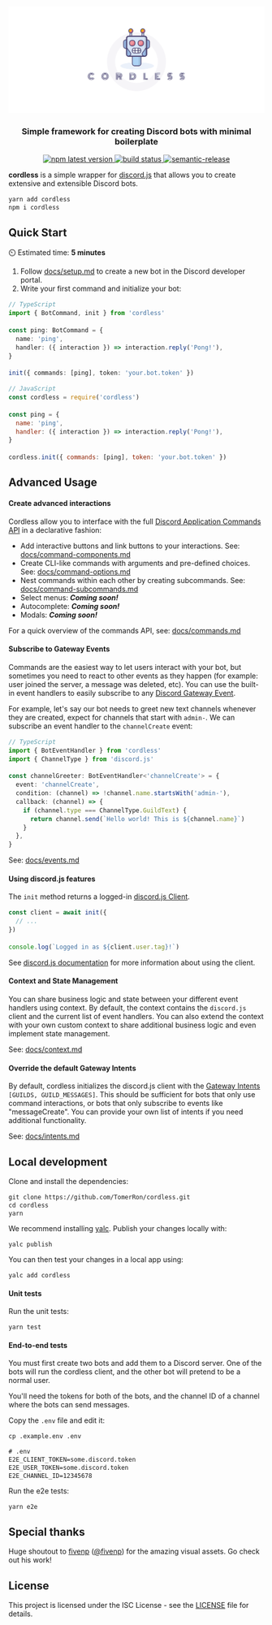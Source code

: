 [![cordless](assets/splash.png)](#)

<h3 align="center">Simple framework for creating Discord bots with minimal boilerplate</h3>
<p align="center">
  <a href="https://www.npmjs.com/package/cordless">
    <img alt="npm latest version" src="https://img.shields.io/npm/v/cordless/latest.svg">
  </a>
  <a href="https://app.travis-ci.com/github/TomerRon/cordless">
    <img alt="build status" src="https://api.travis-ci.com/TomerRon/cordless.svg?branch=master">
  </a>
  <a href="https://github.com/semantic-release/semantic-release">
    <img alt="semantic-release" src="https://img.shields.io/badge/%20%20%F0%9F%93%A6%F0%9F%9A%80-semantic--release-e10079.svg">
  </a>
</p>

**cordless** is a simple wrapper for [discord.js](https://github.com/discordjs/discord.js) that allows you to create extensive and extensible Discord bots.

```
yarn add cordless
npm i cordless
```

## Quick Start

⏲️ Estimated time: **5 minutes**

1. Follow [docs/setup.md](docs/setup.md) to create a new bot in the Discord developer portal.
2. Write your first command and initialize your bot:

```ts
// TypeScript
import { BotCommand, init } from 'cordless'

const ping: BotCommand = {
  name: 'ping',
  handler: ({ interaction }) => interaction.reply('Pong!'),
}

init({ commands: [ping], token: 'your.bot.token' })
```

```js
// JavaScript
const cordless = require('cordless')

const ping = {
  name: 'ping',
  handler: ({ interaction }) => interaction.reply('Pong!'),
}

cordless.init({ commands: [ping], token: 'your.bot.token' })
```

## Advanced Usage

#### Create advanced interactions

Cordless allow you to interface with the full [Discord Application Commands API](https://discord.com/developers/docs/interactions/application-commands) in a declarative fashion:

- Add interactive buttons and link buttons to your interactions. See: [docs/command-components.md](docs/command-components.md)
- Create CLI-like commands with arguments and pre-defined choices. See: [docs/command-options.md](docs/command-options.md)
- Nest commands within each other by creating subcommands. See: [docs/command-subcommands.md](docs/command-subcommands.md)
- Select menus: **_Coming soon!_**
- Autocomplete: **_Coming soon!_**
- Modals: **_Coming soon!_**

For a quick overview of the commands API, see: [docs/commands.md](docs/commands.md)

#### Subscribe to Gateway Events

Commands are the easiest way to let users interact with your bot, but sometimes you need to react to other events as they happen (for example: user joined the server, a message was deleted, etc). You can use the built-in event handlers to easily subscribe to any [Discord Gateway Event](https://discord.com/developers/docs/topics/gateway#commands-and-events-gateway-events).

For example, let's say our bot needs to greet new text channels whenever they are created, expect for channels that start with `admin-`. We can subscribe an event handler to the `channelCreate` event:

```ts
// TypeScript
import { BotEventHandler } from 'cordless'
import { ChannelType } from 'discord.js'

const channelGreeter: BotEventHandler<'channelCreate'> = {
  event: 'channelCreate',
  condition: (channel) => !channel.name.startsWith('admin-'),
  callback: (channel) => {
    if (channel.type === ChannelType.GuildText) {
      return channel.send(`Hello world! This is ${channel.name}`)
    }
  },
}
```

See: [docs/events.md](docs/events.md)

#### Using discord.js features

The `init` method returns a logged-in [discord.js Client](https://discord.js.org/#/docs/main/stable/class/Client).

```ts
const client = await init({
  // ...
})

console.log(`Logged in as ${client.user.tag}!`)
```

See [discord.js documentation](https://discord.js.org/#/docs) for more information about using the client.

#### Context and State Management

You can share business logic and state between your different event handlers using context. By default, the context contains the `discord.js` client and the current list of event handlers. You can also extend the context with your own custom context to share additional business logic and even implement state management.

See: [docs/context.md](docs/context.md)

#### Override the default Gateway Intents

By default, cordless initializes the discord.js client with the [Gateway Intents](https://discord.com/developers/docs/topics/gateway#gateway-intents) `[GUILDS, GUILD_MESSAGES]`. This should be sufficient for bots that only use command interactions, or bots that only subscribe to events like "messageCreate". You can provide your own list of intents if you need additional functionality.

See: [docs/intents.md](docs/intents.md)

## Local development

Clone and install the dependencies:

```
git clone https://github.com/TomerRon/cordless.git
cd cordless
yarn
```

We recommend installing [yalc](https://github.com/wclr/yalc). Publish your changes locally with:

```
yalc publish
```

You can then test your changes in a local app using:

```
yalc add cordless
```

#### Unit tests

Run the unit tests:

```
yarn test
```

#### End-to-end tests

You must first create two bots and add them to a Discord server. One of the bots will run the cordless client, and the other bot will pretend to be a normal user.

You'll need the tokens for both of the bots, and the channel ID of a channel where the bots can send messages.

Copy the `.env` file and edit it:

```
cp .example.env .env
```

```
# .env
E2E_CLIENT_TOKEN=some.discord.token
E2E_USER_TOKEN=some.discord.token
E2E_CHANNEL_ID=12345678
```

Run the e2e tests:

```
yarn e2e
```

## Special thanks

Huge shoutout to [fivenp](https://fivenp.com/) ([@fivenp](https://github.com/fivenp)) for the amazing visual assets. Go check out his work!

## License

This project is licensed under the ISC License - see the [LICENSE](LICENSE) file for details.
